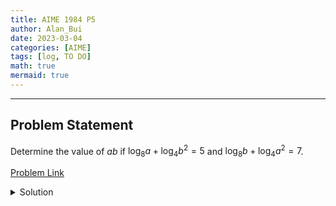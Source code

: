 ```yaml
---
title: AIME 1984 P5    
author: Alan_Bui    
date: 2023-03-04
categories: [AIME]
tags: [log, TO DO]
math: true    
mermaid: true  
---
```


---
## Problem Statement

Determine the value of $ab$ if $\log_8a+\log_4b^2=5$ and $\log_8b+\log_4a^2=7$.

[Problem Link](https://artofproblemsolving.com/wiki/index.php/1984_AIME_Problems/Problem_5)

<details>
<summary> Solution </summary>

$$\log_8a+\log_4b^2=5 \text{(1)}$$

$$\log_8b+\log_4a^2=7 \text{(2)}$$

$$\text{(1): } \dfrac{\log_2a}{\log_2(8)} + \dfrac{\log_2b^2}{log_2(4)} = 5$$

$$\dfrac{\log_2a}{3} + \dfrac{\log_2b^2}{2} = 5$$

$$2\log_2a + 3\log_2b^2 = 30 \text{(3)}$$

$$\text{(2): } \dfrac{\log_2b}{\log_2(8)} + \dfrac{\log_2a^2}{log_2(4)} = 7$$

$$\dfrac{\log_2b}{3} + \dfrac{\log_2a^2}{2} = 7$$

$$2\log_2b + 3\log_2a^2 = 42 \text{(4)}$$

$$\text{(3) + (4): } 2(\log_2(a) + \log_2(b)) + 3(\log_2(a^2) + \log_2(b^2)) = 72$$

$$ 2\log_2ab + 3\log_2(ab)^2 = 72$$

$$ 2\log_2ab + 6\log_2(ab) = 72$$

$$ 8\log_2ab = 72$$

$$ \log_2ab = 9 \implies 2^9 = ab$$

$$\therefore ab = 512$$

</details>

